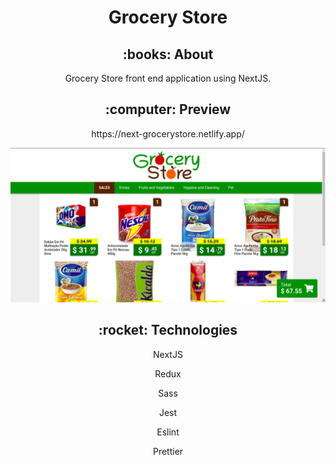 <h1 align="center">
  Grocery Store
</h1>

<h2 align="center"> :books: About </h2 align="center">

<p align="center"> Grocery Store front end application using NextJS. </p>

<h2 align="center"> :computer: Preview </h2 align="center">

<p align="center"> https://next-grocerystore.netlify.app/ </p>

![Preview](preview/preview1.png)

<h2 align="center"> :rocket: Technologies </h2>

<p align="center">NextJS</p>
<p align="center">Redux</p>
<p align="center">Sass</p>
<p align="center">Jest</p>
<p align="center">Eslint</p>
<p align="center">Prettier</p>
